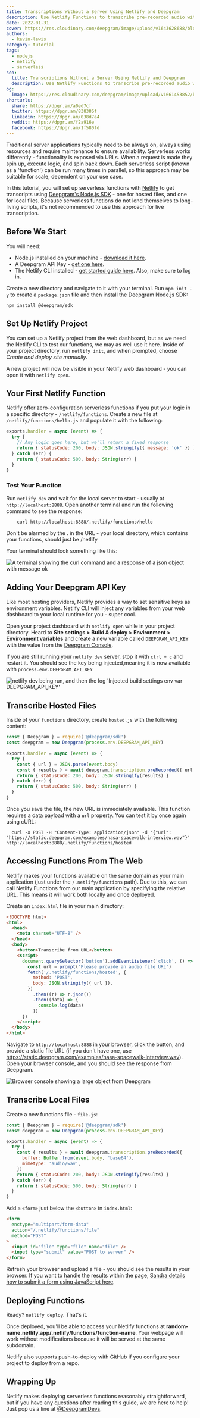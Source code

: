 ```yaml
---
title: Transcriptions Without a Server Using Netlify and Deepgram
description: Use Netlify Functions to transcribe pre-recorded audio without a server
date: 2022-01-31
cover: https://res.cloudinary.com/deepgram/image/upload/v1643628688/blog/2022/01/transcription-netlify-functions/Transcribe-without-server-Netlify-Deepgram%402x.jpg
authors:
  - kevin-lewis
category: tutorial
tags:
  - nodejs
  - netlify
  - serverless
seo:
  title: Transcriptions Without a Server Using Netlify and Deepgram
  description: Use Netlify Functions to transcribe pre-recorded audio without a server
og:
  image: https://res.cloudinary.com/deepgram/image/upload/v1661453852/blog/transcription-netlify-functions/ograph.png
shorturls:
  share: https://dpgr.am/a0ed7cf
  twitter: https://dpgr.am/838386f
  linkedin: https://dpgr.am/038d7a4
  reddit: https://dpgr.am/f2a916e
  facebook: https://dpgr.am/1f580fd
---
```


Traditional server applications typically need to be always on, always using resources and require maintenance to ensure availability. Serverless works differently - functionality is exposed via URLs. When a request is made they spin up, execute logic, and spin back down. Each serverless script (known as a 'function') can be run many times in parallel, so this approach may be suitable for scale, dependent on your use case.

In this tutorial, you will set up serverless functions with [Netlify](https://www.netlify.com/products/functions/) to get transcripts using [Deepgram's Node.js SDK](https://developers.deepgram.com/sdks-tools/sdks/node-sdk/) - one for hosted files, and one for local files. Because serverless functions do not lend themselves to long-living scripts, it's not recommended to use this approach for live transcription.

## Before We Start

You will need:

*   Node.js installed on your machine - [download it here](https://nodejs.org/en/).
*   A Deepgram API Key - [get one here](https://console.deepgram.com/signup?jump=keys).
*   The Netlify CLI installed - [get started guide here](https://docs.netlify.com/cli/get-started/). Also, make sure to log in.

Create a new directory and navigate to it with your terminal. Run `npm init -y` to create a `package.json` file and then install the Deepgram Node.js SDK:

    npm install @deepgram/sdk

## Set Up Netlify Project

You can set up a Netlify project from the web dashboard, but as we need the Netlify CLI to test our functions, we may as well use it here. Inside of your project directory, run `netlify init`, and when prompted, choose *Create and deploy site manually*.

A new project will now be visible in your Netlify web dashboard - you can open it with `netlify open`.

## Your First Netlify Function

Netlify offer zero-configuration serverless functions if you put your logic in a specific directory - `/netlify/functions`. Create a new file at `/netlify/functions/hello.js` and populate it with the following:

```js
exports.handler = async (event) => {
  try {
    // Any logic goes here, but we'll return a fixed response
    return { statusCode: 200, body: JSON.stringify({ message: 'ok' }) }
  } catch (err) {
    return { statusCode: 500, body: String(err) }
  }
}
```

### Test Your Function

Run `netlify dev` and wait for the local server to start - usually at `http://localhost:8888`. Open another terminal and run the following command to see the response:
```
    curl http://localhost:8888/.netlify/functions/hello
```
<Alert type="info">Don't be alarmed by the . in the URL - your local directory, which contains your functions, should just be /netlify</Alert>

Your terminal should look something like this:

![A terminal showing the curl command and a response of a json object with message ok](https://res.cloudinary.com/deepgram/image/upload/v1640794183/blog/2022/01/transcription-netlify-functions/hello.png)

## Adding Your Deepgram API Key

Like most hosting providers, Netlify provides a way to set sensitive keys as environment variables. Netlify CLI will inject any variables from your web dashboard to your local runtime for you - super cool.

Open your project dashboard with `netlify open` while in your project directory. Heard to **Site settings > Build & deploy > Environment > Environment variables** and create a new variable called `DEEPGRAM_API_KEY` with the value from the [Deepgram Console](https://console.deepgram.com).

If you are still running your `netlify dev` server, stop it with `ctrl + c` and restart it. You should see the key being injected,meaning it is now available with `process.env.DEEPGRAM_API_KEY`

![netlify dev being run, and then the log 'Injected build settings env var DEEPGRAM\_API\_KEY'](https://res.cloudinary.com/deepgram/image/upload/v1640794183/blog/2022/01/transcription-netlify-functions/key-injection.png)

## Transcribe Hosted Files

Inside of your `functions` directory, create `hosted.js` with the following content:

```js
const { Deepgram } = require('@deepgram/sdk')
const deepgram = new Deepgram(process.env.DEEPGRAM_API_KEY)

exports.handler = async (event) => {
  try {
    const { url } = JSON.parse(event.body)
    const { results } = await deepgram.transcription.preRecorded({ url })
    return { statusCode: 200, body: JSON.stringify(results) }
  } catch (err) {
    return { statusCode: 500, body: String(err) }
  }
}
```

Once you save the file, the new URL is immediately available. This function requires a data payload with a `url` property. You can test it by once again using cURL:
```
  curl -X POST -H "Content-Type: application/json" -d '{"url": "https://static.deepgram.com/examples/nasa-spacewalk-interview.wav"}' http://localhost:8888/.netlify/functions/hosted
```
## Accessing Functions From The Web

Netlify makes your functions available on the same domain as your main application (just under the `/.netlify/functions` path). Due to this, we can call Netlify Functions from our main application by specifying the relative URL. This means it will work both locally and once deployed.

Create an `index.html` file in your main directory:

```html
<!DOCTYPE html>
<html>
  <head>
    <meta charset="UTF-8" />
  </head>
  <body>
    <button>Transcribe from URL</button>
    <script>
      document.querySelector('button').addEventListener('click', () => {
        const url = prompt('Please provide an audio file URL')
        fetch('/.netlify/functions/hosted', {
          method: 'POST',
          body: JSON.stringify({ url }),
        })
          .then((r) => r.json())
          .then((data) => {
            console.log(data)
          })
      })
    </script>
  </body>
</html>
```

Navigate to `http://localhost:8888` in your browser, click the button, and provide a static file URL (if you don't have one, use https://static.deepgram.com/examples/nasa-spacewalk-interview.wav). Open your browser console, and you should see the response from Deepgram.

![Browser console showing a large object from Deepgram](https://res.cloudinary.com/deepgram/image/upload/v1640794184/blog/2022/01/transcription-netlify-functions/console.png)

## Transcribe Local Files

Create a new functions file - `file.js`:

```js
const { Deepgram } = require('@deepgram/sdk')
const deepgram = new Deepgram(process.env.DEEPGRAM_API_KEY)

exports.handler = async (event) => {
  try {
    const { results } = await deepgram.transcription.preRecorded({
      buffer: Buffer.from(event.body, 'base64'),
      mimetype: 'audio/wav',
    })
    return { statusCode: 200, body: JSON.stringify(results) }
  } catch (err) {
    return { statusCode: 500, body: String(err) }
  }
}
```

Add a `<form>` just below the `<button>` in `index.html`:

```html
<form
  enctype="multipart/form-data"
  action="/.netlify/functions/file"
  method="POST"
>
  <input id="file" type="file" name="file" />
  <input type="submit" value="POST to server" />
</form>
```

Refresh your browser and upload a file - you should see the results in your browser. If you want to handle the results within the page, [Sandra details how to submit a form using JavaScript here](https://sweet-pie-c52a63-blog.netlify.app/sending-audio-files-to-expressjs-server/#html-and-js-using-a-formdata-object).

## Deploying Functions

Ready? `netlify deploy`. That's it.

Once deployed, you'll be able to access your Netlify functions at **random-name.netlify.app/.netlify/functions/function-name**. Your webpage will work without modifications because it will be served at the same subdomain.

Netlify also supports push-to-deploy with GitHub if you configure your project to deploy from a repo.

## Wrapping Up

Netlify makes deploying serverless functions reasonably straightforward, but if you have any questions after reading this guide, we are here to help! Just pop us a line at [@DeepgramDevs](https://twitter.com/deepgramdevs).